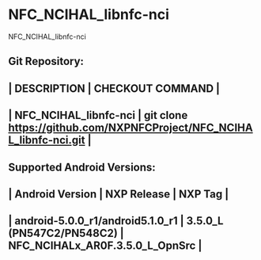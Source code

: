 # NFC_NCIHAL_libnfc-nci
NFC_NCIHAL_libnfc-nci

Git Repository:
---------------------------------------------------------------------------------------------------------------------------------
| DESCRIPTION	                               |  CHECKOUT COMMAND                                                                |
---------------------------------------------------------------------------------------------------------------------------------
| NFC_NCIHAL_libnfc-nci	                     | git clone https://github.com/NXPNFCProject/NFC_NCIHAL_libnfc-nci.git             |
---------------------------------------------------------------------------------------------------------------------------------


Supported Android Versions:
--------------------------------------------------------------------------------------------------------------------------------
| Android Version        	                 |            NXP Release      	           |                    NXP Tag               |
--------------------------------------------------------------------------------------------------------------------------------
| android-5.0.0_r1/android5.1.0_r1	       |         3.5.0_L (PN547C2/PN548C2)	     |       NFC_NCIHALx_AR0F.3.5.0_L_OpnSrc    |
---------------------------------------------------------------------------------------------------------------------------------
